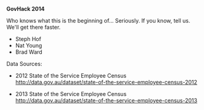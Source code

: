 **GovHack 2014**

Who knows what this is the beginning of... Seriously. If you know, tell us. We'll get there faster. 


- Steph Hof
- Nat Young
- Brad Ward


Data Sources:

- 2012 State of the Service Employee Census
  http://data.gov.au/dataset/state-of-the-service-employee-census-2012

- 2013 State of the Service Employee Census
  http://data.gov.au/dataset/state-of-the-service-employee-census-2013